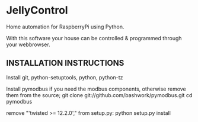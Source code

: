 JellyControl
============

Home automation for RaspberryPi using Python.

With this software your house can be controlled & programmed through your webbrowser.


INSTALLATION INSTRUCTIONS
-------------------------
Install git, python-setuptools, python, python-tz

Install pymodbus if you need the modbus components, otherwise remove them from the source;
git clone git://github.com/bashwork/pymodbus.git
cd pymodbus

remove "'twisted >= 12.2.0'," from setup.py:
python setup.py install


